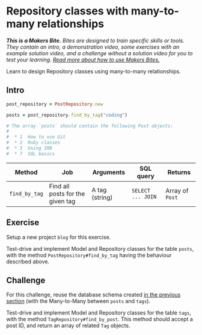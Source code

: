 # Repository classes with many-to-many relationships

_**This is a Makers Bite.** Bites are designed to train specific skills or
tools. They contain an intro, a demonstration video, some exercises with an
example solution video, and a challenge without a solution video for you to test
your learning. [Read more about how to use Makers
Bites.](https://github.com/makersacademy/course/blob/main/labels/bites.md)_

Learn to design Repository classes using many-to-many relationships.

## Intro

```ruby
post_repository = PostRepository.new

posts = post_repository.find_by_tag("coding")

# The array `posts` should contain the following Post objects:
#
#  * 1	How to use Git
#  * 2	Ruby classes
#  * 3	Using IRB
#  * 7  SQL basics
```

| Method        | Job                              | Arguments      | SQL query          | Returns         |
| ------------- | -------------------------------- | -------------- | ------------------ | --------------- |
| `find_by_tag` | Find all posts for the given tag | A tag (string) | `SELECT ... JOIN ` | Array of `Post` |

<!-- OMITTED -->

## Exercise

Setup a new project `blog` for this exercise.

Test-drive and implement Model and Repository classes for the table `posts`, with the method `PostRepository#find_by_tag` having the behaviour described above.

<!-- OMITTED -->

## Challenge

For this challenge, reuse the database schema created [in the previous section](./03_using_joins_with_many_to_many.md) (with the Many-to-Many between `posts` and `tags`).

Test-drive and implement Model and Repository classes for the table `tags`, with the method `TagRepository#find_by_post`. This method should accept a post ID, and return an array of related `Tag` objects.
